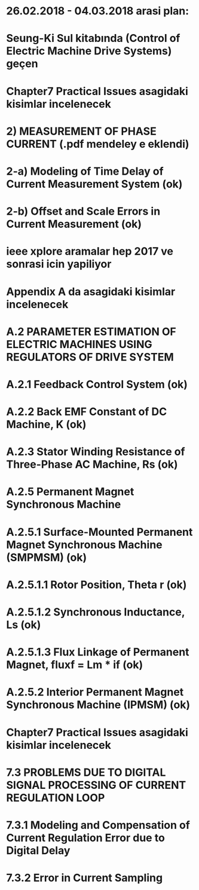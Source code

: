# 26.02.2018 - 04.03.2018 arasi plan:
# Seung-Ki Sul kitabında (Control of Electric Machine Drive Systems) geçen 

# Chapter7 Practical Issues asagidaki kisimlar incelenecek
# 2) MEASUREMENT OF PHASE CURRENT (.pdf mendeley e eklendi)
# 2-a) Modeling of Time Delay of Current Measurement System (ok)
# 2-b) Offset and Scale Errors in Current Measurement (ok)
# ieee xplore aramalar hep 2017 ve sonrasi icin yapiliyor

# Appendix A da asagidaki kisimlar incelenecek
# A.2 PARAMETER ESTIMATION OF ELECTRIC MACHINES USING REGULATORS OF DRIVE SYSTEM
# A.2.1 Feedback Control System (ok)
# A.2.2 Back EMF Constant of DC Machine, K (ok)
# A.2.3 Stator Winding Resistance of Three-Phase AC Machine, Rs (ok)
# A.2.5 Permanent Magnet Synchronous Machine 
# A.2.5.1 Surface-Mounted Permanent Magnet Synchronous Machine (SMPMSM) (ok)
# A.2.5.1.1 Rotor Position, Theta r (ok)
# A.2.5.1.2 Synchronous Inductance, Ls (ok)
# A.2.5.1.3 Flux Linkage of Permanent Magnet, fluxf = Lm * if  (ok)
# A.2.5.2 Interior Permanent Magnet Synchronous Machine (IPMSM) (ok)

# Chapter7 Practical Issues asagidaki kisimlar incelenecek
# 7.3 PROBLEMS DUE TO DIGITAL SIGNAL PROCESSING OF CURRENT REGULATION LOOP
# 7.3.1 Modeling and Compensation of Current Regulation Error due to Digital Delay
# 7.3.2 Error in Current Sampling